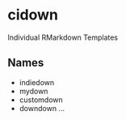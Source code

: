 # cidown

Individual RMarkdown Templates



## Names

- indiedown
- mydown
- customdown
- downdown
...
